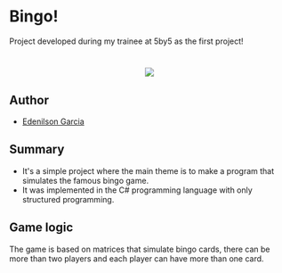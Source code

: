 # Bingo!

Project developed during my trainee at 5by5 as the first project!
#

<p align="center">
  <img src="https://github.com/edenilsonjunior/5by5-Bingo/assets/110670578/1e1401c5-d6cb-4fab-8b32-cc9b225c5ae4" />
</p>


## Author 

- [Edenilson Garcia](https://github.com/edenilsonjunior)

## Summary

- It's a simple project where the main theme is to make a program that simulates the famous bingo game.
- It was implemented in the C# programming language with only structured programming.

## Game logic

The game is based on matrices that simulate bingo cards, there can be more than two players and each player can have more than one card.
